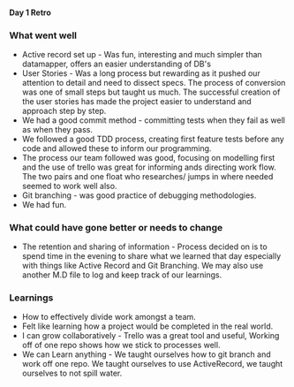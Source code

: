 #### Day 1 Retro ####

### What went well ###

- Active record set up - Was fun, interesting and much simpler than datamapper, offers an easier understanding of DB's
- User Stories - Was a long process but rewarding as it pushed our attention to detail and need to dissect specs. The process of conversion was one of small steps but taught us much. The successful creation of the user stories has made the project easier to understand and approach step by step.
- We had a good commit method - committing tests when they fail as well as when they pass.
- We followed a good TDD process, creating first feature tests before any code and allowed these to inform our programming.
- The process our team followed was good, focusing on modelling first and the use of trello was great for informing ands directing work flow. The two pairs and one float who researches/ jumps in where needed seemed to work well also.
- Git branching - was good practice of debugging methodologies.
- We had fun.

### What could have gone better or needs to change ###

- The retention and sharing of information - Process decided on is to spend time in the evening to share what we learned that day especially with things like Active Record and Git Branching. We may also use another M.D file to log and keep track of our learnings.

### Learnings ###

- How to effectively divide work amongst a team.
- Felt like learning how a project would be completed in the real world.
- I can grow collaboratively - Trello was a great tool and useful, Working off of one repo shows how we stick to processes well.
- We can Learn anything - We taught ourselves how to git branch and work off one repo. We taught ourselves to use ActiveRecord, we taught ourselves to not spill water.
